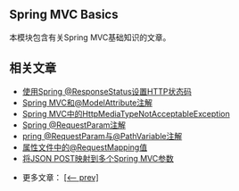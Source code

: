 ## Spring MVC Basics

本模块包含有关Spring MVC基础知识的文章。

## 相关文章

+ [使用Spring @ResponseStatus设置HTTP状态码](http://tu-yucheng.github.io/springweb/2023/05/19/spring-response-status.html)
+ [Spring MVC和@ModelAttribute注解](http://tu-yucheng.github.io/springweb/2023/05/19/spring-mvc-and-the-modelattribute-annotation.html)
+ [Spring MVC中的HttpMediaTypeNotAcceptableException](http://tu-yucheng.github.io/springweb/2023/05/19/spring-httpmediatypenotacceptable.html)
+ [Spring @RequestParam注解](http://tu-yucheng.github.io/springweb/2023/05/19/spring-request-param.html)
+ [pring @RequestParam与@PathVariable注解](http://tu-yucheng.github.io/springweb/2023/05/19/spring-requestparam-vs-pathvariable.html)
+ [属性文件中的@RequestMapping值](http://tu-yucheng.github.io/springweb/2023/05/19/spring-requestmapping-properties-file.html)
+ [将JSON POST映射到多个Spring MVC参数](http://tu-yucheng.github.io/springweb/2023/05/19/spring-mvc-json-param-mapping.html)

- 更多文章： [[<-- prev]](../spring-mvc-basics-4/README.md)